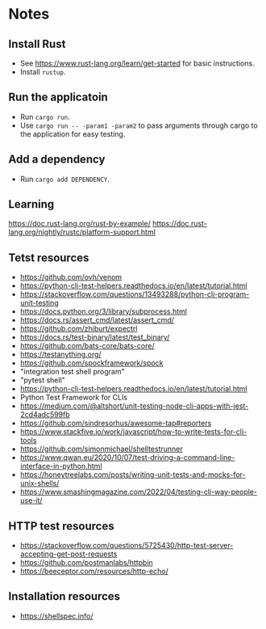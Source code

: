 # Notes

## Install Rust
* See https://www.rust-lang.org/learn/get-started for basic instructions.
* Install `rustup`.

## Run the applicatoin
* Run `cargo run`.
* Use `cargo run -- -param1 -param2` to pass arguments through cargo to the application for easy testing.

## Add a dependency
* Run `cargo add DEPENDENCY`.

## Learning
https://doc.rust-lang.org/rust-by-example/
https://doc.rust-lang.org/nightly/rustc/platform-support.html

## Tetst resources
* https://github.com/ovh/venom
* https://python-cli-test-helpers.readthedocs.io/en/latest/tutorial.html
* https://stackoverflow.com/questions/13493288/python-cli-program-unit-testing
* https://docs.python.org/3/library/subprocess.html
* https://docs.rs/assert_cmd/latest/assert_cmd/
* https://github.com/zhiburt/expectrl
* https://docs.rs/test-binary/latest/test_binary/
* https://github.com/bats-core/bats-core/
* https://testanything.org/
* https://github.com/spockframework/spock
* "integration test shell program"
* "pytest shell"
* https://python-cli-test-helpers.readthedocs.io/en/latest/tutorial.html
* Python Test Framework for CLIs
* https://medium.com/@altshort/unit-testing-node-cli-apps-with-jest-2cd4adc599fb
* https://github.com/sindresorhus/awesome-tap#reporters
* https://www.stackfive.io/work/javascript/how-to-write-tests-for-cli-tools
* https://github.com/simonmichael/shelltestrunner
* https://www.qwan.eu/2020/10/07/test-driving-a-command-line-interface-in-python.html
* https://honeytreelabs.com/posts/writing-unit-tests-and-mocks-for-unix-shells/
* https://www.smashingmagazine.com/2022/04/testing-cli-way-people-use-it/

## HTTP test resources
* https://stackoverflow.com/questions/5725430/http-test-server-accepting-get-post-requests
* https://github.com/postmanlabs/httpbin
* https://beeceptor.com/resources/http-echo/

## Installation resources
* https://shellspec.info/

